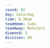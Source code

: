 ```yaml
---
round: 02
day: Saturday
time: 8.30am
teamHome: Cubs
teamAway: Monsters
diamond: 5
division: U8
---
```

